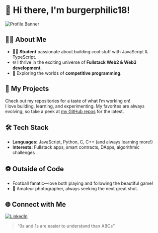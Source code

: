 # 👋 Hi there, I'm burgerphilic18!

![Profile Banner](https://images.unsplash.com/photo-1519125323398-675f0ddb6308?auto=format&fit=crop&w=1350&q=80)

## 👨‍🎓 About Me
- 🧑‍💻 **Student** passionate about building cool stuff with JavaScript & TypeScript.
- 🌐 I thrive in the exciting universe of **Fullstack Web2 & Web3 development**.
- 🤖 Exploring the worlds of **competitive programming**.

## 🚀 My Projects
Check out my repositories for a taste of what I’m working on!  
I love building, learning, and experimenting. My favorites are always evolving, so take a peek at [my GitHub repos](https://github.com/burgerphilic18?tab=repositories) for the latest.

## 🛠️ Tech Stack
- **Languages:** JavaScript, Python, C, C++ (and always learning more!)
- **Interests:** Fullstack apps, smart contracts, DApps, algorithmic challenges

## ⚽ Outside of Code
- Football fanatic—love both playing and following the beautiful game!
- 📸 Amateur photographer, always seeking the next great shot.

## 🌐 Connect with Me
[![LinkedIn](https://img.shields.io/badge/LinkedIn-blue?logo=linkedin&logoColor=white)](https://www.linkedin.com/in/spandan-hota/)


> “0s and 1s are easier to understand than ABCs”

